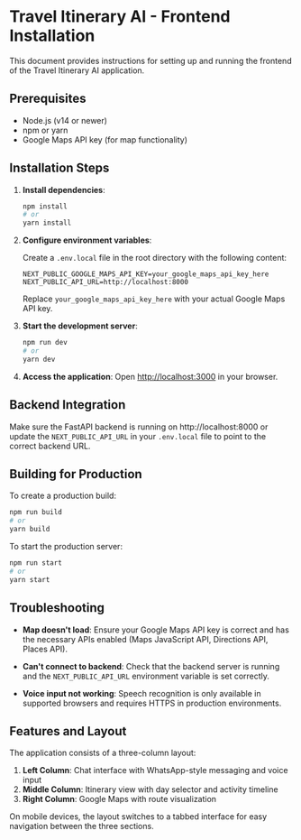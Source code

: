 # Travel Itinerary AI - Frontend Installation

This document provides instructions for setting up and running the frontend of the Travel Itinerary AI application.

## Prerequisites

- Node.js (v14 or newer)
- npm or yarn
- Google Maps API key (for map functionality)

## Installation Steps

1. **Install dependencies**:
   ```bash
   npm install
   # or
   yarn install
   ```

2. **Configure environment variables**:

   Create a `.env.local` file in the root directory with the following content:
   ```
   NEXT_PUBLIC_GOOGLE_MAPS_API_KEY=your_google_maps_api_key_here
   NEXT_PUBLIC_API_URL=http://localhost:8000
   ```

   Replace `your_google_maps_api_key_here` with your actual Google Maps API key.

3. **Start the development server**:
   ```bash
   npm run dev
   # or
   yarn dev
   ```

4. **Access the application**:
   Open [http://localhost:3000](http://localhost:3000) in your browser.

## Backend Integration

Make sure the FastAPI backend is running on http://localhost:8000 or update the `NEXT_PUBLIC_API_URL` in your `.env.local` file to point to the correct backend URL.

## Building for Production

To create a production build:

```bash
npm run build
# or
yarn build
```

To start the production server:

```bash
npm run start
# or
yarn start
```

## Troubleshooting

- **Map doesn't load**: Ensure your Google Maps API key is correct and has the necessary APIs enabled (Maps JavaScript API, Directions API, Places API).

- **Can't connect to backend**: Check that the backend server is running and the `NEXT_PUBLIC_API_URL` environment variable is set correctly.

- **Voice input not working**: Speech recognition is only available in supported browsers and requires HTTPS in production environments.

## Features and Layout

The application consists of a three-column layout:

1. **Left Column**: Chat interface with WhatsApp-style messaging and voice input
2. **Middle Column**: Itinerary view with day selector and activity timeline
3. **Right Column**: Google Maps with route visualization

On mobile devices, the layout switches to a tabbed interface for easy navigation between the three sections. 